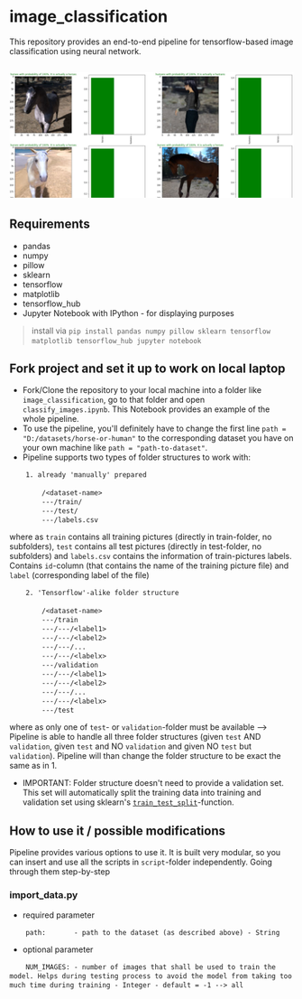 # image_classification
This repository provides an end-to-end pipeline for tensorflow-based image classification using neural network.

<h2 align="center">
  <img src=https://github.com/papstchaka/image_classification/blob/master/assets/prediction_example.jpg alt="Prediction Example" width="800px" />
</h2>

## Requirements
* pandas
* numpy
* pillow
* sklearn
* tensorflow
* matplotlib
* tensorflow_hub
* Jupyter Notebook with IPython - for displaying purposes

> install via `pip install pandas numpy pillow sklearn tensorflow matplotlib tensorflow_hub jupyter notebook`

## Fork project and set it up to work on local laptop
* Fork/Clone the repository to your local machine into a folder like `image_classification`, go to that folder and open `classify_images.ipynb`. This Notebook provides an example of the whole pipeline.
* To use the pipeline, you'll definitely have to change the first line `path = "D:/datasets/horse-or-human"` to the corresponding dataset you have on your own machine like `path = "path-to-dataset"`.
* Pipeline supports two types of folder structures to work with:
```
    1. already 'manually' prepared

        /<dataset-name>
        ---/train/
        ---/test/
        ---/labels.csv
```

where as `train` contains all training pictures (directly in train-folder, no subfolders), `test` contains all test pictures (directly in test-folder, no subfolders) and `labels.csv` contains the information of train-pictures labels. Contains `id`-column (that contains the name of the training picture file) and `label` (corresponding label of the file)

```
    2. 'Tensorflow'-alike folder structure

        /<dataset-name>
        ---/train
        ---/---/<label1>
        ---/---/<label2>
        ---/---/...
        ---/---/<labelx>
        ---/validation
        ---/---/<label1>
        ---/---/<label2>
        ---/---/...
        ---/---/<labelx>
        ---/test
```

where as only one of `test`- or `validation`-folder must be available --> Pipeline is able to handle all three folder structures (given `test` AND `validation`, given `test` and NO `validation` and given NO `test` but `validation`).
Pipeline will than change the folder structure to be exact the same as in 1.

* IMPORTANT: Folder structure doesn't need to provide a validation set. This set will automatically split the training data into training and validation set using sklearn's <a href="https://scikit-learn.org/stable/modules/generated/sklearn.model_selection.train_test_split.html" target="_blank">`train_test_split`</a>-function.

## How to use it / possible modifications
Pipeline provides various options to use it. It is built very modular, so you can insert and use all the scripts in `script`-folder independently. Going through them step-by-step

### import_data.py
* required parameter
```
    path:       - path to the dataset (as described above) - String
```
* optional parameter
```
    NUM_IMAGES: - number of images that shall be used to train the model. Helps during testing process to avoid the model from taking too much time during training - Integer - default = -1 --> all
```